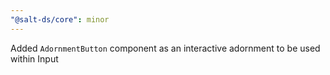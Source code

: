 ```yaml
---
"@salt-ds/core": minor
---
```


Added `AdornmentButton` component as an interactive adornment to be used within Input
